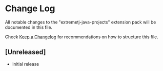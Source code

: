 # Change Log

All notable changes to the "extremetj-java-projects" extension pack will be documented in this file.

Check [Keep a Changelog](http://keepachangelog.com/) for recommendations on how to structure this file.

## [Unreleased]

- Initial release
